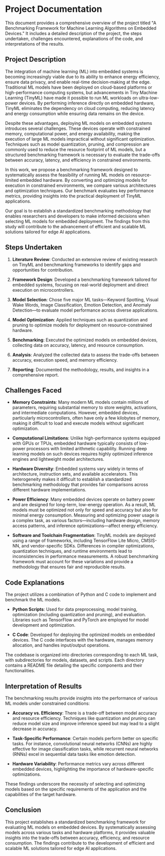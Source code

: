 # Project Documentation

This document provides a comprehensive overview of the project titled "A Benchmarking Framework for Machine Learning Algorithms on Embedded Devices." It includes a detailed description of the project, the steps undertaken, challenges encountered, explanations of the code, and interpretations of the results.

## Project Description

The integration of machine learning (ML) into embedded systems is becoming increasingly viable due to its ability to enhance energy efficiency, ensure data privacy, and enable real-time decision-making at the edge. Traditional ML models have been deployed on cloud-based platforms or high-performance computing systems, but advancements in Tiny Machine Learning (TinyML) have made it possible to run ML workloads on ultra-low-power devices. By performing inference directly on embedded hardware, TinyML eliminates the dependency on cloud computing, reducing latency and energy consumption while ensuring data remains on the device.

Despite these advantages, deploying ML models on embedded systems introduces several challenges. These devices operate with constrained memory, computational power, and energy availability, making the execution of large ML models impractical without significant optimization. Techniques such as model quantization, pruning, and compression are commonly used to reduce the resource footprint of ML models, but a structured benchmarking framework is necessary to evaluate the trade-offs between accuracy, latency, and efficiency in constrained environments.

In this work, we propose a benchmarking framework designed to systematically assess the feasibility of running ML models on resource-limited embedded hardware. By converting and optimizing models for execution in constrained environments, we compare various architectures and optimization techniques. Our benchmark evaluates key performance metrics, providing insights into the practical deployment of TinyML applications.

Our goal is to establish a standardized benchmarking methodology that enables researchers and developers to make informed decisions when selecting ML models for embedded deployment. The findings from this study will contribute to the advancement of efficient and scalable ML solutions tailored for edge AI applications.

## Steps Undertaken

1. **Literature Review**: Conducted an extensive review of existing research on TinyML and benchmarking frameworks to identify gaps and opportunities for contribution.

2. **Framework Design**: Developed a benchmarking framework tailored for embedded systems, focusing on real-world deployment and direct execution on microcontrollers.

3. **Model Selection**: Chose five major ML tasks—Keyword Spotting, Visual Wake Words, Image Classification, Emotion Detection, and Anomaly Detection—to evaluate model performance across diverse applications.

4. **Model Optimization**: Applied techniques such as quantization and pruning to optimize models for deployment on resource-constrained hardware.

5. **Benchmarking**: Executed the optimized models on embedded devices, collecting data on accuracy, latency, and resource consumption.

6. **Analysis**: Analyzed the collected data to assess the trade-offs between accuracy, execution speed, and memory efficiency.

7. **Reporting**: Documented the methodology, results, and insights in a comprehensive report.

## Challenges Faced

- **Memory Constraints**: Many modern ML models contain millions of parameters, requiring substantial memory to store weights, activations, and intermediate computations. However, embedded devices, particularly microcontrollers, often have only a few kilobytes of memory, making it difficult to load and execute models without significant optimization.

- **Computational Limitations**: Unlike high-performance systems equipped with GPUs or TPUs, embedded hardware typically consists of low-power processors with limited arithmetic capability. Running deep learning models on such devices requires highly optimized inference engines and lightweight model architectures.

- **Hardware Diversity**: Embedded systems vary widely in terms of architecture, instruction sets, and available accelerators. This heterogeneity makes it difficult to establish a standardized benchmarking methodology that provides fair comparisons across different hardware implementations.

- **Power Efficiency**: Many embedded devices operate on battery power and are designed for long-term, low-energy operation. As a result, ML models must be optimized not only for speed and accuracy but also for minimal energy consumption. Measuring and optimizing power usage is a complex task, as various factors—including hardware design, memory access patterns, and inference optimizations—affect energy efficiency.

- **Software and Toolchain Fragmentation**: TinyML models are deployed using a range of frameworks, including TensorFlow Lite Micro, CMSIS-NN, and vendor-specific SDKs. Differences in compiler optimizations, quantization techniques, and runtime environments lead to inconsistencies in performance measurements. A robust benchmarking framework must account for these variations and provide a methodology that ensures fair and reproducible results.

## Code Explanations

The project utilizes a combination of Python and C code to implement and benchmark the ML models.

- **Python Scripts**: Used for data preprocessing, model training, optimization (including quantization and pruning), and evaluation. Libraries such as TensorFlow and PyTorch are employed for model development and optimization.

- **C Code**: Developed for deploying the optimized models on embedded devices. The C code interfaces with the hardware, manages memory allocation, and handles input/output operations.

The codebase is organized into directories corresponding to each ML task, with subdirectories for models, datasets, and scripts. Each directory contains a README file detailing the specific components and their functionalities.

## Interpretation of Results

The benchmarking results provide insights into the performance of various ML models under constrained conditions:

- **Accuracy vs. Efficiency**: There is a trade-off between model accuracy and resource efficiency. Techniques like quantization and pruning can reduce model size and improve inference speed but may lead to a slight decrease in accuracy.

- **Task-Specific Performance**: Certain models perform better on specific tasks. For instance, convolutional neural networks (CNNs) are highly effective for image classification tasks, while recurrent neural networks (RNNs) excel in sequential data tasks like emotion detection.

- **Hardware Variability**: Performance metrics vary across different embedded devices, highlighting the importance of hardware-specific optimizations.

These findings underscore the necessity of selecting and optimizing models based on the specific requirements of the application and the capabilities of the target hardware.

## Conclusion

This project establishes a standardized benchmarking framework for evaluating ML models on embedded devices. By systematically assessing models across various tasks and hardware platforms, it provides valuable insights into the trade-offs between accuracy, efficiency, and resource consumption. The findings contribute to the development of efficient and scalable ML solutions tailored for edge AI applications.